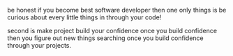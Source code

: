 be honest if you become best software developer then one only things is be curious about every little things in through your code!

second is make project build your confidence once you build confidence then you figure out new things searching once you build confidence
 through your projects.